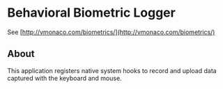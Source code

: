 # Behavioral Biometric Logger

See [http://vmonaco.com/biometrics/](http://vmonaco.com/biometrics/)

## About

This application registers native system hooks to record and upload data captured 
with the keyboard and mouse.
